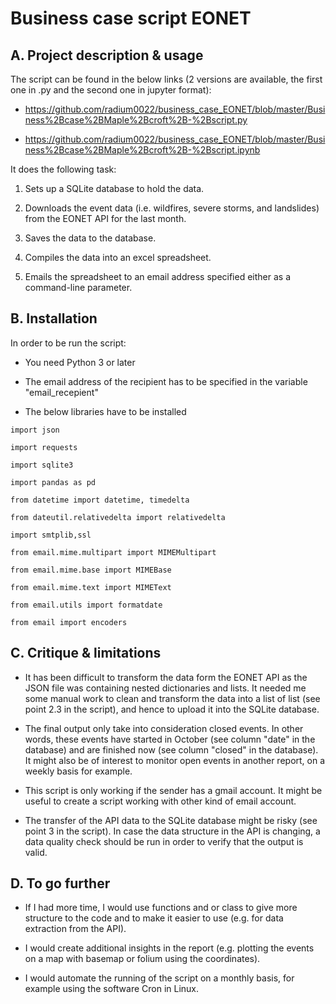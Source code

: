 # Business case script EONET

## A. Project description & usage

The script can be found in the below links (2 versions are available, the first one in .py and the second one in jupyter format): 

* https://github.com/radium0022/business_case_EONET/blob/master/Business%2Bcase%2BMaple%2Bcroft%2B-%2Bscript.py 

* https://github.com/radium0022/business_case_EONET/blob/master/Business%2Bcase%2BMaple%2Bcroft%2B-%2Bscript.ipynb

It does the following task:

1. Sets up a SQLite database to hold the data.

2. Downloads the event data (i.e. wildfires, severe storms, and landslides) from the EONET API for the last month. 

3. Saves the data to the database.

4. Compiles the data into an excel spreadsheet.

5. Emails the spreadsheet to an email address specified either as a command-line parameter.

## B. Installation

In order to be run the script:

* You need Python 3 or later

* The email address of the recipient has to be specified in the variable "email_recepient"

* The below libraries have to be installed

```
import json

import requests

import sqlite3

import pandas as pd

from datetime import datetime, timedelta

from dateutil.relativedelta import relativedelta

import smtplib,ssl

from email.mime.multipart import MIMEMultipart

from email.mime.base import MIMEBase

from email.mime.text import MIMEText

from email.utils import formatdate

from email import encoders
```

## C. Critique & limitations

* It has been difficult to transform the data form the EONET API as the JSON file was containing nested dictionaries and lists. It needed me some manual work to clean and transform the data into a list of list (see point 2.3 in the script), and hence to upload it into the SQLite database.

* The final output only take into consideration closed events. In other words, these events have started in October (see column "date" in the database) and are finished now (see column "closed" in the database). It might also be of interest to  monitor open events in another report, on a weekly basis for example.

* This script is only working if the sender has a gmail account. It might be useful to create a script working with other kind of email account. 

* The transfer of the API data to the SQLite database might be risky (see point 3 in the script). In case the data structure in the API is changing, a data quality check should be run in order to verify that the output is valid. 

## D. To go further

* If I had more time, I would use functions and or class to give more structure to the code and to make it easier to use (e.g. for data extraction from the API). 

* I would create additional insights in the report (e.g. plotting the events on a map with basemap or folium using the coordinates).

* I would automate the running of the script on a monthly basis, for example using the software Cron in Linux.
